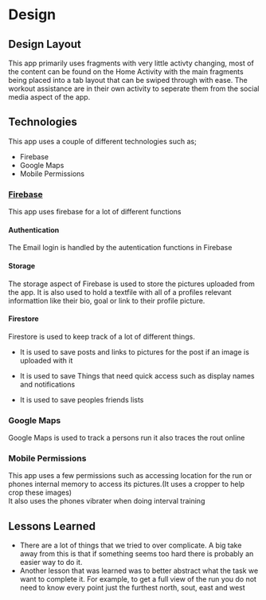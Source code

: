 # Design
## Design Layout
This app primarily uses fragments with very little activty changing, most of the content can be found on the Home Activity with the main fragments being placed into a tab layout that can be swiped through with ease. The workout assistance are in their own activity to seperate them from the social media aspect of the app.
## Technologies
This app uses a couple of different technologies such as;
* Firebase
* Google Maps
* Mobile Permissions

### [Firebase](https://console.firebase.google.com/u/0/project/cs4084-project-fae83/overview)
This app uses firebase for a lot of different functions
#### Authentication
The Email login is handled by the autentication functions in Firebase
#### Storage
The storage aspect of Firebase is used to store the pictures uploaded from the app. It is also used to hold a textfile with all of a profiles relevant informattion like their bio, goal or link to their profile picture.
#### Firestore
Firestore is used to keep track of a lot of different things.  
* It is used to save posts and links to pictures for the post if an image is uploaded with it

* It is used to save Things that need quick access such as display names and notifications

* It is used to save peoples friends lists

### Google Maps
Google Maps is used to track a persons run it also traces the rout online
### Mobile Permissions
This app uses a few permissions such as accessing location for the run or phones internal memory to access its pictures.(It uses a cropper to help crop these images)  
It also uses the phones vibrater when doing interval training

## Lessons Learned
* There are a lot of things that we tried to over complicate. A big take away from this is that if something seems too hard there is probably an easier way to do it.
* Another lesson that was learned was to better abstract what the task we want to complete it. For example, to get a full view of the run you do not need to know every point just the furthest north, sout, east and west
